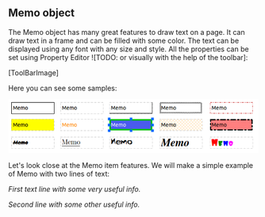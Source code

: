 Memo object
----
The Memo object has many great features to draw text on a page. It can draw text in a frame and can be filled with some color. The text can be displayed using any font with any size and style. All the properties can be set using Property Editor ![TODO: or visually with the help of the toolbar]:

[ToolBarImage]

Here you can see some samples:

![memoSamples]


Let's look close at the Memo item features. We will make a simple example of Memo with two lines of text:

*First text line with some very useful info.*

*Second line with some other useful info.*

[memoSamples]:../images/memo_samples.png
